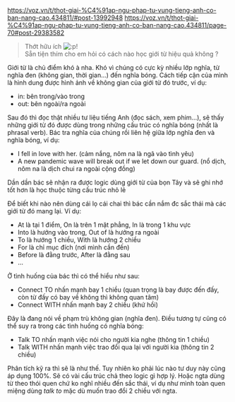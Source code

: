 https://voz.vn/t/thot-giai-%C4%91ap-ngu-phap-tu-vung-tieng-anh-co-ban-nang-cao.434811/#post-13992948
https://voz.vn/t/thot-giai-%C4%91ap-ngu-phap-tu-vung-tieng-anh-co-ban-nang-cao.434811/page-70#post-29383582

> Thớt hữu ích ![:p](https://data.voz.vn/styles/next/xenforo/smilies/popo/tongue.png?v=01 "Stick out tongue    :p")!\
> Sẵn tiện thím cho em hỏi có cách nào học giới từ hiệu quả không ?

Giới từ là chủ điểm khó à nha. Khó vì chúng có cực kỳ nhiều lớp nghĩa, từ nghĩa đen (không gian, thời gian...) đến nghĩa bóng. Cách tiếp cận của mình là hình dung được hình ảnh về không gian của giới từ đó trước, ví dụ:

-   in: bên trong/vào trong
-   out: bên ngoài/ra ngoài

Sau đó thì đọc thật nhiều tư liệu tiếng Anh (đọc sách, xem phim...), sẽ thấy những giới từ đó được dùng trong những cấu trúc có nghĩa bóng (nhất là phrasal verb). Bác tra nghĩa của chúng rồi liên hệ giữa lớp nghĩa đen và nghĩa bóng, ví dụ:

-   I fell in love with her. (cảm nắng, nôm na là ngã vào tình yêu)
-   A new pandemic wave will break out if we let down our guard. (nổ dịch, nôm na là dịch chui ra ngoài cộng đồng)

Dần dần bác sẽ nhận ra được logic dùng giới từ của bọn Tây và sẽ ghi nhớ tốt hơn là học thuộc từng cấu trúc nhỏ lẻ


Để biết khi nào nên dùng cái lọ cái chai thì bác cần nắm đc sắc thái mà các giới từ đó mang lại. Ví dụ:

-   At là tại 1 điểm, On là trên 1 mặt phẳng, In là trong 1 khu vực
-   Into là hướng vào trong, Out of là hướng ra ngoài
-   To là hướng 1 chiều, With là hướng 2 chiều
-   For là chỉ mục đích (nơi mình cần đến)
-   Before là đằng trước, After là đằng sau
-   ...

Ở tình huống của bác thì có thể hiểu như sau:

-   Connect TO nhấn mạnh bay 1 chiều (quan trọng là bay được đến đấy, còn từ đấy có bay về không thì không quan tâm)
-   Connect WITH nhấn mạnh bay 2 chiều (khứ hồi)

Đây là đang nói về phạm trù không gian (nghĩa đen). Điều tương tự cũng có thể suy ra trong các tình huống có nghĩa bóng:

-   Talk TO nhấn mạnh việc nói cho người kia nghe (thông tin 1 chiều)
-   Talk WITH nhấn mạnh việc trao đổi qua lại với người kia (thông tin 2 chiều)

Phân tích kỹ ra thì sẽ là như thế. Tuy nhiên ko phải lúc nào tư duy này cũng áp dụng 100%. Sẽ có vài cấu trúc chả theo logic gì hợp lý. Hoặc ngta dùng từ theo thói quen chứ ko nghĩ nhiều đến sắc thái, ví dụ như mình toàn quen miệng dùng *talk to* mặc dù muốn trao đổi 2 chiều với ngta.
